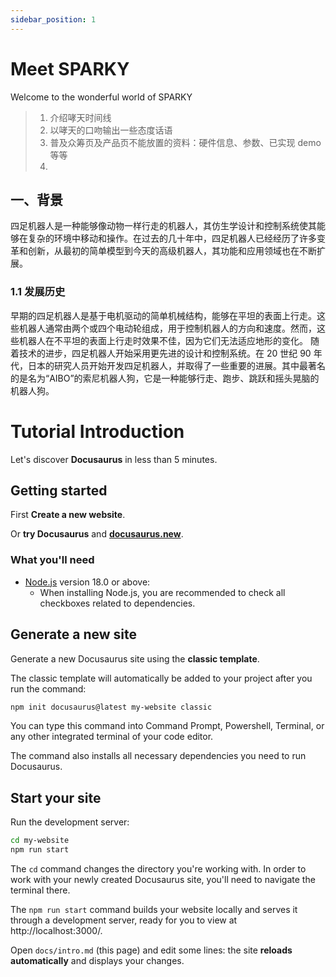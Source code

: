 ```yaml
---
sidebar_position: 1
---
```


# Meet SPARKY

Welcome to the wonderful world of SPARKY

> 1. 介绍哮天时间线
> 2. 以哮天的口吻输出一些态度话语
> 3. 普及众筹页及产品页不能放置的资料：硬件信息、参数、已实现 demo 等等
> 4. 

## 一、背景

四足机器人是一种能够像动物一样行走的机器人，其仿生学设计和控制系统使其能够在复杂的环境中移动和操作。在过去的几十年中，四足机器人已经经历了许多变革和创新，从最初的简单模型到今天的高级机器人，其功能和应用领域也在不断扩展。

### 1.1 发展历史

早期的四足机器人是基于电机驱动的简单机械结构，能够在平坦的表面上行走。这些机器人通常由两个或四个电动轮组成，用于控制机器人的方向和速度。然而，这些机器人在不平坦的表面上行走时效果不佳，因为它们无法适应地形的变化。
随着技术的进步，四足机器人开始采用更先进的设计和控制系统。在 20 世纪 90 年代，日本的研究人员开始开发四足机器人，并取得了一些重要的进展。其中最著名的是名为“AIBO”的索尼机器人狗，它是一种能够行走、跑步、跳跃和摇头晃脑的机器人狗。

# Tutorial Introduction

Let's discover **Docusaurus** in less than 5 minutes.

## Getting started

First **Create a new website**.

Or **try Docusaurus** and **[docusaurus.new](https://docusaurus.new)**.

### What you'll need

- [Node.js](https://nodejs.org/en/download/) version 18.0 or above:
  - When installing Node.js, you are recommended to check all checkboxes related to dependencies.

## Generate a new site

Generate a new Docusaurus site using the **classic template**.

The classic template will automatically be added to your project after you run the command:

```bash
npm init docusaurus@latest my-website classic
```

You can type this command into Command Prompt, Powershell, Terminal, or any other integrated terminal of your code editor.

The command also installs all necessary dependencies you need to run Docusaurus.

## Start your site

Run the development server:

```bash
cd my-website
npm run start
```

The `cd` command changes the directory you're working with. In order to work with your newly created Docusaurus site, you'll need to navigate the terminal there.

The `npm run start` command builds your website locally and serves it through a development server, ready for you to view at http://localhost:3000/.

Open `docs/intro.md` (this page) and edit some lines: the site **reloads automatically** and displays your changes.
